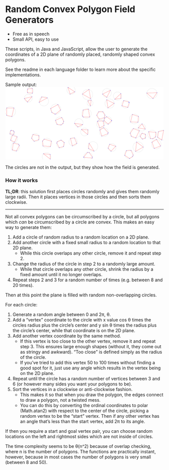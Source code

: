 # Random Convex Polygon Field Generators

- Free as in speech
- Small API, easy to use

These scripts, in Java and JavaScript, allow the user to generate the coordinates of a 2D plane of randomly placed, randomly shaped convex polygons.

See the readme in each language folder to learn more about the specific implementations.

Sample output:
![sample](polygonfield.png)

The circles are not in the output, but they show how the field is generated.

### How it works

**TL;DR**: this solution first places circles randomly and gives them randomly large radii. Then it places vertices in those circles and then sorts them clockwise.

---

Not all convex polygons can be circumscribed by a circle, but all polygons which _can_ be circumscribed by a circle are convex. This makes an easy way to generate them:

1. Add a circle of random radius to a random location on a 2D plane.
2. Add another circle with a fixed small radius to a random location to that 2D plane.
    - While this circle overlaps any other circle, remove it and repeat step 2.
3. Change the radius of the circle in step 2 to a randomly large amount.
    - While that circle overlaps any other circle, shrink the radius by a fixed amount until it no longer overlaps.
4. Repeat steps 2 and 3 for a random number of times (e.g. between 8 and 20 times).

Then at this point the plane is filled with random non-overlapping circles.

For each circle:

1. Generate a random angle between 0 and 2π, θ.
2. Add a “vertex” coordinate to the circle with x value cos θ times the circles radius plus the circle’s center and y sin θ times the radius plus the circle’s center, while that coordinate is on the 2D plane.
3. Add another vertex coordinate by the same method.
    - If this vertex is too close to the other vertex, remove it and repeat step 3. This ensures large enough shapes (without it, they come out as stringy and awkward). “Too close” is defined simply as the radius of the circle.
    - If you’ve tried to add this vertex 50 to 100 times without finding a good spot for it, just use any angle which results in the vertex being on the 2D plane.
4. Repeat until the circle has a random number of vertices between 3 and 6 (or however many sides you want your polygons to be).
5. Sort the vertices in a clockwise or anti-clockwise fashion.
    - This makes it so that when you draw the polygon, the edges connect to draw a polygon, not a twisted mess.
    - You can do this by converting the ordinal coordinates to polar (Math.atan2) with respect to the center of the circle, picking a random vertex to be the “start” vertex. Then if any other vertex has an angle that’s less than the start vertex, add 2π to its angle.

If then you require a start and goal vertex pair, you can choose random locations on the left and rightmost sides which are not inside of circles.

The time complexity seems to be θ(n^2) because of overlap checking, where n is the number of polygons. The functions are practically instant, however, because in most cases the number of polygons is very small (between 8 and 50).
